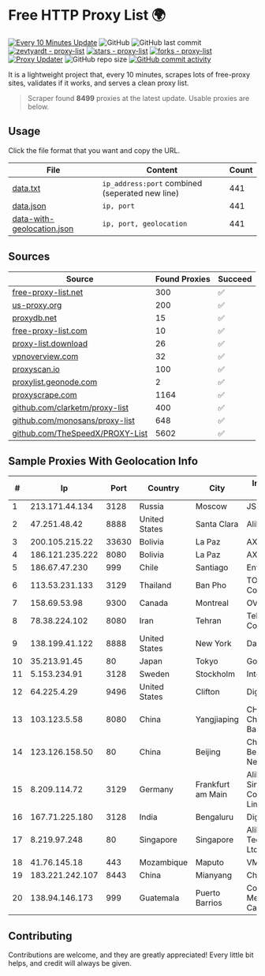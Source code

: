 
# Free HTTP Proxy List 🌍

[![Every 10 Minutes Update](https://github.com/mertguvencli/http-proxy-list/actions/workflows/main.yml/badge.svg?branch=main)](https://github.com/mertguvencli/http-proxy-list/actions/workflows/main.yml)
![GitHub](https://img.shields.io/github/license/mertguvencli/http-proxy-list)
![GitHub last commit](https://img.shields.io/github/last-commit/mertguvencli/http-proxy-list)
[![zevtyardt - proxy-list](https://img.shields.io/static/v1?label=zevtyardt&message=proxy-list&color=blue&logo=github)](https://github.com/zevtyardt/proxy-list "Go to GitHub repo")
[![stars - proxy-list](https://img.shields.io/github/stars/zevtyardt/proxy-list?style=social)](https://github.com/zevtyardt/proxy-list)
[![forks - proxy-list](https://img.shields.io/github/forks/zevtyardt/proxy-list?style=social)](https://github.com/zevtyardt/proxy-list)
[![Proxy Updater](https://github.com/zevtyardt/proxy-list/workflows/Proxy%20Updater/badge.svg)](https://github.com/zevtyardt/proxy-list/actions?query=workflow:"Proxy+Updater")
![GitHub repo size](https://img.shields.io/github/repo-size/zevtyardt/proxy-list)
[![GitHub commit activity](https://img.shields.io/github/commit-activity/m/zevtyardt/proxy-list?logo=commits)](https://github.com/zevtyardt/proxy-list/commits/main)

It is a lightweight project that, every 10 minutes, scrapes lots of free-proxy sites, validates if it works, and serves a clean proxy list.

> Scraper found **8499** proxies at the latest update. Usable proxies are below.

## Usage

Click the file format that you want and copy the URL.

|File|Content|Count|
|----|-------|-----|
|[data.txt](https://raw.githubusercontent.com/mertguvencli/http-proxy-list/main/proxy-list/data.txt)|`ip_address:port` combined (seperated new line)|441|
|[data.json](https://raw.githubusercontent.com/mertguvencli/http-proxy-list/main/proxy-list/data.json)|`ip, port`|441|
|[data-with-geolocation.json](https://raw.githubusercontent.com/mertguvencli/http-proxy-list/main/proxy-list/data-with-geolocation.json)|`ip, port, geolocation`|441|

## Sources

|Source|Found Proxies|Succeed|
|------|-------------|-------|
|[free-proxy-list.net](https://free-proxy-list.net)|300|✅|
|[us-proxy.org](https://www.us-proxy.org)|200|✅|
|[proxydb.net](http://proxydb.net)|15|✅|
|[free-proxy-list.com](https://free-proxy-list.com/?page=&port=&type%5B%5D=http&type%5B%5D=https&up_time=0&search=Search)|10|✅|
|[proxy-list.download](https://www.proxy-list.download/HTTP)|26|✅|
|[vpnoverview.com](https://vpnoverview.com/privacy/anonymous-browsing/free-proxy-servers)|32|✅|
|[proxyscan.io](https://www.proxyscan.io)|100|✅|
|[proxylist.geonode.com](https://proxylist.geonode.com/api/proxy-list?limit=300&page=1&sort_by=lastChecked&sort_type=desc&protocols=http,https)|2|✅|
|[proxyscrape.com](https://api.proxyscrape.com/v2/?request=displayproxies&protocol=http&timeout=10000&country=all&ssl=all&anonymity=all)|1164|✅|
|[github.com/clarketm/proxy-list](https://raw.githubusercontent.com/clarketm/proxy-list/master/proxy-list-raw.txt)|400|✅|
|[github.com/monosans/proxy-list](https://raw.githubusercontent.com/monosans/proxy-list/main/proxies/http.txt)|648|✅|
|[github.com/TheSpeedX/PROXY-List](https://raw.githubusercontent.com/TheSpeedX/PROXY-List/master/http.txt)|5602|✅|


## Sample Proxies With Geolocation Info

|#|Ip|Port|Country|City|Internet Service Provider|
|-|--|----|-------|----|-------------------------|
|1|213.171.44.134|3128|Russia|Moscow|JSC Comcor|
|2|47.251.48.42|8888|United States|Santa Clara|Alibaba.com LLC|
|3|200.105.215.22|33630|Bolivia|La Paz|AXS Bolivia S. A.|
|4|186.121.235.222|8080|Bolivia|La Paz|AXS Bolivia S. A.|
|5|186.67.47.230|999|Chile|Santiago|Entel Chile S.A.|
|6|113.53.231.133|3129|Thailand|Ban Pho|TOT Public Company Limited|
|7|158.69.53.98|9300|Canada|Montreal|OVH SAS|
|8|78.38.224.102|8080|Iran|Tehran|Telecommunication Company of Iran|
|9|138.199.41.122|8888|United States|New York|Datacamp Limited|
|10|35.213.91.45|80|Japan|Tokyo|Google LLC|
|11|5.153.234.91|3128|Sweden|Stockholm|Inter Connects Inc|
|12|64.225.4.29|9496|United States|Clifton|DigitalOcean, LLC|
|13|103.123.5.58|8080|China|Yangjiaping|CHINA UNICOM China169 Backbone|
|14|123.126.158.50|80|China|Beijing|China Unicom Beijing Province Network|
|15|8.209.114.72|3129|Germany|Frankfurt am Main|Alibaba.com Singapore E-Commerce Private Limited|
|16|167.71.225.180|3128|India|Bengaluru|DigitalOcean, LLC|
|17|8.219.97.248|80|Singapore|Singapore|Alibaba (US) Technology Co., Ltd.|
|18|41.76.145.18|443|Mozambique|Maputo|VM  S.A|
|19|183.221.242.107|8443|China|Mianyang|China Mobile|
|20|138.94.146.173|999|Guatemala|Puerto Barrios|Comunicaciones Metropolitanas Cablecolor|



## Contributing

Contributions are welcome, and they are greatly appreciated! Every
little bit helps, and credit will always be given.


